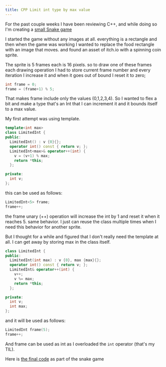 ```yaml
---
title: CPP Limit int type by max value
---
```


For the past couple weeks I have been reviewing C++, and while doing so I'm creating a [small Snake game](https://github.com/emad-elsaid/snake)

I started the game without any images at all. everything is a rectangle and then when the game was working I wanted to replace the food rectangle with an image that moves. and found an asset of itch.io with a spinning coin sprite.

The sprite is 5 frames each is 16 pixels. so to draw one of these frames each drawing operation I had to store current frame number and every iteration I increase it and when it goes out of bound I reset it to zero;

```cpp
int frame = 0;
frame = (frame+1) % 5;
```

That makes frame include only the values (0,1,2,3,4). So I wanted to flex a bit and make a type that's an Int that I can increment it and it bounds itself to a max value.

My first attempt was using template.

```cpp
template<int max>
class LimitedInt {
public:
  LimitedInt() : v {0}{};
  operator int() const { return v; };
  LimitedInt<max>& operator++(int) {
    v = (v+1) % max;
    return *this;
  };

private:
  int v;
};

```

this can be used as follows:

```cpp
LimitedInt<5> frame;
frame++;
```

the frame unary (++) operation will increase the int by 1 and reset it when it reaches 5. same behavior. I just can reuse the class multiple times when I need this behavior for another sprite.

But I thought for a while and figured that I don't really need the template at all. I can get away by storing max in the class itself.

```cpp
class LimitedInt {
public:
  LimitedInt(int max) : v {0}, max {max}{};
  operator int() const { return v; };
  LimitedInt& operator++(int) {
    v++;
    v %= max;
    return *this;
  };

private:
  int v;
  int max;
};
```

and it will be used as follows:

```cpp
LimitedInt frame(5);
frame++;
```

And frame can be used as int as I overloaded the `int` operator (that's my TIL).

Here is [the final code](https://github.com/emad-elsaid/snake/blob/6055849962428d4565d43c1caf260c5632ed799f/main.cpp#L24) as part of the snake game
